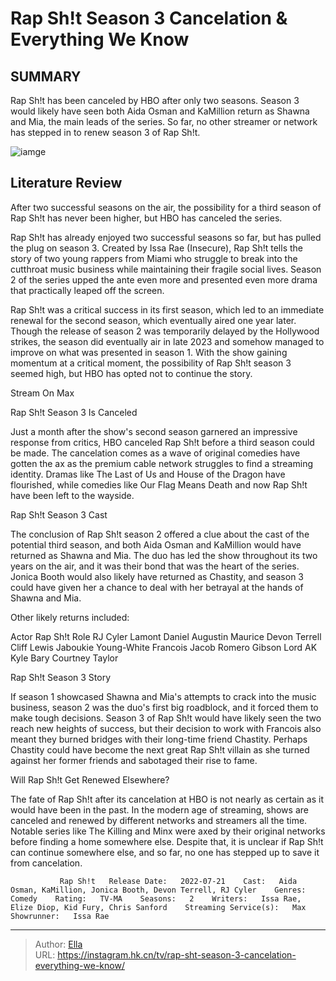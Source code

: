 # Rap Sh!t Season 3 Cancelation &amp; Everything We Know


## SUMMARY 



  Rap Sh!t has been canceled by HBO after only two seasons.   Season 3 would likely have seen both Aida Osman and KaMillion return as Shawna and Mia, the main leads of the series.   So far, no other streamer or network has stepped in to renew season 3 of Rap Sh!t.  

![iamge](https://static1.srcdn.com/wordpress/wp-content/uploads/2023/08/rap-sh-t-in-max-montage.jpg)

## Literature Review

After two successful seasons on the air, the possibility for a third season of Rap Sh!t has never been higher, but HBO has canceled the series.




Rap Sh!t has already enjoyed two successful seasons so far, but has pulled the plug on season 3. Created by Issa Rae (Insecure), Rap Sh!t tells the story of two young rappers from Miami who struggle to break into the cutthroat music business while maintaining their fragile social lives. Season 2 of the series upped the ante even more and presented even more drama that practically leaped off the screen.




Rap Sh!t was a critical success in its first season, which led to an immediate renewal for the second season, which eventually aired one year later. Though the release of season 2 was temporarily delayed by the Hollywood strikes, the season did eventually air in late 2023 and somehow managed to improve on what was presented in season 1. With the show gaining momentum at a critical moment, the possibility of Rap Sh!t season 3 seemed high, but HBO has opted not to continue the story. 

Stream On Max


 Rap Sh!t Season 3 Is Canceled 
          

Just a month after the show&#39;s second season garnered an impressive response from critics, HBO canceled Rap Sh!t before a third season could be made. The cancelation comes as a wave of original comedies have gotten the ax as the premium cable network struggles to find a streaming identity. Dramas like The Last of Us and House of the Dragon have flourished, while comedies like Our Flag Means Death and now Rap Sh!t have been left to the wayside. 






 Rap Sh!t Season 3 Cast 
          

The conclusion of Rap Sh!t season 2 offered a clue about the cast of the potential third season, and both Aida Osman and KaMillion would have returned as Shawna and Mia. The duo has led the show throughout its two years on the air, and it was their bond that was the heart of the series. Jonica Booth would also likely have returned as Chastity, and season 3 could have given her a chance to deal with her betrayal at the hands of Shawna and Mia.

Other likely returns included:

 Actor  Rap Sh!t Role   RJ Cyler  Lamont   Daniel Augustin  Maurice   Devon Terrell  Cliff Lewis   Jaboukie Young-White  Francois   Jacob Romero Gibson  Lord AK   Kyle Bary  Courtney Taylor   








 Rap Sh!t Season 3 Story 
          

If season 1 showcased Shawna and Mia&#39;s attempts to crack into the music business, season 2 was the duo&#39;s first big roadblock, and it forced them to make tough decisions. Season 3 of Rap Sh!t would have likely seen the two reach new heights of success, but their decision to work with Francois also meant they burned bridges with their long-time friend Chastity. Perhaps Chastity could have become the next great Rap Sh!t villain as she turned against her former friends and sabotaged their rise to fame.



 Will Rap Sh!t Get Renewed Elsewhere? 
          

The fate of Rap Sh!t after its cancelation at HBO is not nearly as certain as it would have been in the past. In the modern age of streaming, shows are canceled and renewed by different networks and streamers all the time. Notable series like The Killing and Minx were axed by their original networks before finding a home somewhere else. Despite that, it is unclear if Rap Sh!t can continue somewhere else, and so far, no one has stepped up to save it from cancelation. 




               Rap Sh!t   Release Date:   2022-07-21    Cast:   Aida Osman, KaMillion, Jonica Booth, Devon Terrell, RJ Cyler    Genres:   Comedy    Rating:   TV-MA    Seasons:   2    Writers:   Issa Rae, Elize Diop, Kid Fury, Chris Sanford    Streaming Service(s):   Max    Showrunner:   Issa Rae      

---

> Author: [Ella](https://instagram.hk.cn/)  
> URL: https://instagram.hk.cn/tv/rap-sht-season-3-cancelation-everything-we-know/  

